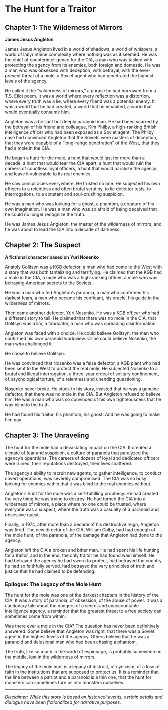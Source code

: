 
# The Hunt for a Traitor

## Chapter 1: The Wilderness of Mirrors

**James Jesus Angleton**

James Jesus Angleton lived in a world of shadows, a world of whispers, a world of labyrinthine complexity where nothing was as it seemed. He was the chief of counterintelligence for the CIA, a man who was tasked with protecting the agency from its enemies, both foreign and domestic. He was a man who was obsessed with deception, with betrayal, with the ever-present threat of a mole, a Soviet agent who had penetrated the highest levels of the agency.

He called it the “wilderness of mirrors,” a phrase he had borrowed from a T.S. Eliot poem. It was a world where every reflection was a distortion, where every truth was a lie, where every friend was a potential enemy. It was a world that he had created, a world that he inhabited, a world that would eventually consume him.

Angleton was a brilliant but deeply paranoid man. He had been scarred by the betrayal of his friend and colleague, Kim Philby, a high-ranking British intelligence officer who had been exposed as a Soviet agent. The Philby case had convinced Angleton that the Soviets were masters of deception, that they were capable of a “long-range penetration” of the West, that they had a mole in the CIA.

He began a hunt for the mole, a hunt that would last for more than a decade, a hunt that would tear the CIA apart, a hunt that would ruin the careers of countless loyal officers, a hunt that would paralyze the agency and leave it vulnerable to its real enemies.

He saw conspiracies everywhere. He trusted no one. He subjected his own officers to a relentless and often brutal scrutiny, to lie detector tests, to interrogations, to a constant and soul-crushing suspicion.

He was a man who was looking for a ghost, a phantom, a creature of his own imagination. He was a man who was so afraid of being deceived that he could no longer recognize the truth.

He was James Jesus Angleton, the master of the wilderness of mirrors, and he was about to lead the CIA into a decade of darkness.

## Chapter 2: The Suspect

**A fictional character based on Yuri Nosenko**

Anatoly Golitsyn was a KGB defector, a man who had come to the West with a story that was both tantalizing and terrifying. He claimed that the KGB had a mole in the CIA, a mole who was a high-ranking officer, a mole who was betraying American secrets to the Soviets.

He was a man who fed Angleton’s paranoia, a man who confirmed his darkest fears, a man who became his confidant, his oracle, his guide in the wilderness of mirrors.

Then came another defector, Yuri Nosenko. He was a KGB officer who had a different story to tell. He claimed that there was no mole in the CIA, that Golitsyn was a liar, a fabricator, a man who was spreading disinformation.

Angleton was faced with a choice. He could believe Golitsyn, the man who confirmed his own paranoid worldview. Or he could believe Nosenko, the man who challenged it.

He chose to believe Golitsyn.

He was convinced that Nosenko was a false defector, a KGB plant who had been sent to the West to protect the real mole. He subjected Nosenko to a brutal and illegal interrogation, a three-year ordeal of solitary confinement, of psychological torture, of a relentless and unending questioning.

Nosenko never broke. He stuck to his story, insisted that he was a genuine defector, that there was no mole in the CIA. But Angleton refused to believe him. He was a man who was so convinced of his own righteousness that he was blind to the truth.

He had found his traitor, his phantom, his ghost. And he was going to make him pay.

## Chapter 3: The Unraveling

The hunt for the mole had a devastating impact on the CIA. It created a climate of fear and suspicion, a culture of paranoia that paralyzed the agency’s operations. The careers of dozens of loyal and dedicated officers were ruined, their reputations destroyed, their lives shattered.

The agency’s ability to recruit new agents, to gather intelligence, to conduct covert operations, was severely compromised. The CIA was so busy looking for enemies within that it was blind to the real enemies without.

Angleton’s hunt for the mole was a self-fulfilling prophecy. He had created the very thing he was trying to destroy. He had turned the CIA into a wilderness of mirrors, a place where no one could be trusted, where everyone was a suspect, where the truth was a casualty of a paranoid and obsessive quest.

Finally, in 1974, after more than a decade of his destructive reign, Angleton was fired. The new director of the CIA, William Colby, had had enough of the mole hunt, of the paranoia, of the damage that Angleton had done to the agency.

Angleton left the CIA a broken and bitter man. He had spent his life hunting for a traitor, and in the end, the only traitor he had found was himself. He had betrayed the agency he had sworn to protect, had betrayed the country he had so faithfully served, had betrayed the very principles of truth and justice that he had claimed to be defending.

### Epilogue: The Legacy of the Mole Hunt

The hunt for the mole was one of the darkest chapters in the history of the CIA. It was a story of paranoia, of obsession, of the abuse of power. It was a cautionary tale about the dangers of a secret and unaccountable intelligence agency, a reminder that the greatest threat to a free society can sometimes come from within.

Was there ever a mole in the CIA? The question has never been definitively answered. Some believe that Angleton was right, that there was a Soviet agent in the highest levels of the agency. Others believe that he was a paranoid and delusional man who had been chasing a phantom.

The truth, like so much in the world of espionage, is probably somewhere in the middle, lost in the wilderness of mirrors.

The legacy of the mole hunt is a legacy of distrust, of cynicism, of a loss of faith in the institutions that are supposed to protect us. It is a reminder that the line between a patriot and a paranoid is a thin one, that the hunt for monsters can sometimes turn us into monsters ourselves.

***

*Disclaimer: While this story is based on historical events, certain details and dialogue have been fictionalized for narrative purposes.*